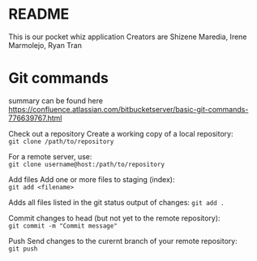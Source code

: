 # README
This is our pocket whiz application
Creators are Shizene Maredia, Irene Marmolejo, Ryan Tran

# Git commands
summary can be found here <https://confluence.atlassian.com/bitbucketserver/basic-git-commands-776639767.html>

Check out a repository	Create a working copy of a local repository:	
`git clone /path/to/repository`

For a remote server, use:	
`git clone username@host:/path/to/repository`

Add files	Add one or more files to staging (index):	
`git add <filename>`

Adds all files listed in the git status output of changes:
`git add .` 

Commit changes to head (but not yet to the remote repository):	
`git commit -m "Commit message"`

Push	Send changes to the curernt branch of your remote repository:	
`git push `
